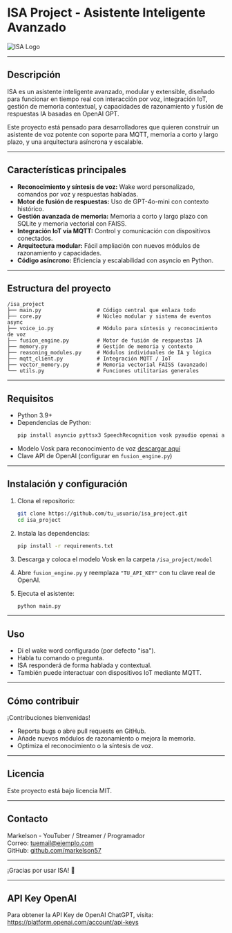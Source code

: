 
# ISA Project - Asistente Inteligente Avanzado

![ISA Logo](https://your-logo-link-here.com/logo.png)

---

## Descripción

ISA es un asistente inteligente avanzado, modular y extensible, diseñado para funcionar en tiempo real con interacción por voz, integración IoT, gestión de memoria contextual, y capacidades de razonamiento y fusión de respuestas IA basadas en OpenAI GPT.

Este proyecto está pensado para desarrolladores que quieren construir un asistente de voz potente con soporte para MQTT, memoria a corto y largo plazo, y una arquitectura asíncrona y escalable.

---

## Características principales

- **Reconocimiento y síntesis de voz:** Wake word personalizado, comandos por voz y respuestas habladas.
- **Motor de fusión de respuestas:** Uso de GPT-4o-mini con contexto histórico.
- **Gestión avanzada de memoria:** Memoria a corto y largo plazo con SQLite y memoria vectorial con FAISS.
- **Integración IoT vía MQTT:** Control y comunicación con dispositivos conectados.
- **Arquitectura modular:** Fácil ampliación con nuevos módulos de razonamiento y capacidades.
- **Código asíncrono:** Eficiencia y escalabilidad con asyncio en Python.

---

## Estructura del proyecto

```
/isa_project
├── main.py                  # Código central que enlaza todo
├── core.py                  # Núcleo modular y sistema de eventos async
├── voice_io.py              # Módulo para síntesis y reconocimiento de voz
├── fusion_engine.py         # Motor de fusión de respuestas IA
├── memory.py                # Gestión de memoria y contexto
├── reasoning_modules.py     # Módulos individuales de IA y lógica
├── mqtt_client.py           # Integración MQTT / IoT
├── vector_memory.py         # Memoria vectorial FAISS (avanzado)
└── utils.py                 # Funciones utilitarias generales
```

---

## Requisitos

- Python 3.9+
- Dependencias de Python:
  ```bash
  pip install asyncio pyttsx3 SpeechRecognition vosk pyaudio openai asyncio-mqtt faiss-cpu numpy
  ```
- Modelo Vosk para reconocimiento de voz [descargar aquí](https://alphacephei.com/vosk/models)
- Clave API de OpenAI (configurar en `fusion_engine.py`)

---

## Instalación y configuración

1. Clona el repositorio:
   ```bash
   git clone https://github.com/tu_usuario/isa_project.git
   cd isa_project
   ```

2. Instala las dependencias:
   ```bash
   pip install -r requirements.txt
   ```

3. Descarga y coloca el modelo Vosk en la carpeta `/isa_project/model`

4. Abre `fusion_engine.py` y reemplaza `"TU_API_KEY"` con tu clave real de OpenAI.

5. Ejecuta el asistente:
   ```bash
   python main.py
   ```

---

## Uso

- Di el wake word configurado (por defecto "isa").
- Habla tu comando o pregunta.
- ISA responderá de forma hablada y contextual.
- También puede interactuar con dispositivos IoT mediante MQTT.

---

## Cómo contribuir

¡Contribuciones bienvenidas!

- Reporta bugs o abre pull requests en GitHub.
- Añade nuevos módulos de razonamiento o mejora la memoria.
- Optimiza el reconocimiento o la síntesis de voz.

---

## Licencia

Este proyecto está bajo licencia MIT.

---

## Contacto

Markelson - YouTuber / Streamer / Programador  
Correo: tuemail@ejemplo.com  
GitHub: [github.com/markelson57](https://github.com/markelson57)

---

¡Gracias por usar ISA! 🚀

---

## API Key OpenAI

Para obtener la API Key de OpenAI ChatGPT, visita:
https://platform.openai.com/account/api-keys
